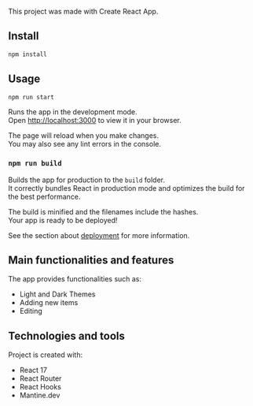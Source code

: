 This project was made with Create React App.

## Install

```sh
npm install
```

## Usage

```sh
npm run start
```

Runs the app in the development mode.\
Open [http://localhost:3000](http://localhost:3000) to view it in your browser.

The page will reload when you make changes.\
You may also see any lint errors in the console.

### `npm run build`

Builds the app for production to the `build` folder.\
It correctly bundles React in production mode and optimizes the build for the best performance.

The build is minified and the filenames include the hashes.\
Your app is ready to be deployed!

See the section about [deployment](https://facebook.github.io/create-react-app/docs/deployment) for more information.

## Main functionalities and features

The app provides functionalities such as:

- Light and Dark Themes
- Adding new items
- Editing 

## Technologies and tools

Project is created with:

- React 17
- React Router
- React Hooks
- Mantine.dev
